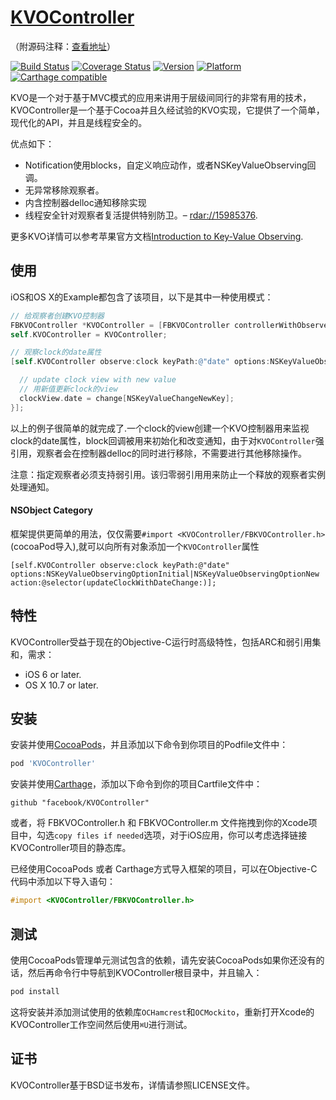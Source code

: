 # [KVOController](https://github.com/facebook/KVOController)
（附源码注释：[查看地址](https://github.com/yangchao0033/blog/tree/gh-pages/ios/2015/11/KVOController%E6%BA%90%E7%A0%81%E6%B3%A8%E9%87%8A)）

[![Build Status](https://travis-ci.org/facebook/KVOController.png?branch=master)](https://travis-ci.org/facebook/KVOController)
[![Coverage Status](https://coveralls.io/repos/facebook/KVOController/badge.svg?branch=master)](https://coveralls.io/r/facebook/KVOController?branch=master)
[![Version](https://cocoapod-badges.herokuapp.com/v/KVOController/badge.png)](http://cocoadocs.org/docsets/KVOController)
[![Platform](https://cocoapod-badges.herokuapp.com/p/KVOController/badge.png)](http://cocoadocs.org/docsets/KVOController)
[![Carthage compatible](https://img.shields.io/badge/Carthage-compatible-4BC51D.svg?style=flat)](https://github.com/Carthage/Carthage)

KVO是一个对于基于MVC模式的应用来讲用于层级间同行的非常有用的技术，KVOController是一个基于Cocoa并且久经试验的KVO实现，它提供了一个简单，现代化的API，并且是线程安全的。

优点如下：
- Notification使用blocks，自定义响应动作，或者NSKeyValueObserving回调。
- 无异常移除观察者。
- 内含控制器delloc通知移除实现
- 线程安全针对观察者复活提供特别防卫。– [rdar://15985376](http://openradar.appspot.com/radar?id=5305010728468480).

更多KVO详情可以参考苹果官方文档[Introduction to Key-Value Observing](https://developer.apple.com/library/mac/documentation/Cocoa/Conceptual/KeyValueObserving/KeyValueObserving.html).

## 使用
iOS和OS X的Example都包含了该项目，以下是其中一种使用模式：

```objective-c
// 给观察者创建KVO控制器
FBKVOController *KVOController = [FBKVOController controllerWithObserver:self];
self.KVOController = KVOController;

// 观察clock的date属性
[self.KVOController observe:clock keyPath:@"date" options:NSKeyValueObservingOptionInitial|NSKeyValueObservingOptionNew block:^(ClockView *clockView, Clock *clock, NSDictionary *change) {

  // update clock view with new value
  // 用新值更新clock的view
  clockView.date = change[NSKeyValueChangeNewKey];
}];
```

以上的例子很简单的就完成了.一个clock的view创建一个KVO控制器用来监视clock的date属性，block回调被用来初始化和改变通知，由于对`KVOController`强引用，观察者会在控制器delloc的同时进行移除，不需要进行其他移除操作。

注意：指定观察者必须支持弱引用。该归零弱引用用来防止一个释放的观察者实例处理通知。
#### NSObject Category
框架提供更简单的用法，仅仅需要`#import <KVOController/FBKVOController.h>`(cocoaPod导入),就可以向所有对象添加一个`KVOController`属性
```objc
[self.KVOController observe:clock keyPath:@"date" options:NSKeyValueObservingOptionInitial|NSKeyValueObservingOptionNew action:@selector(updateClockWithDateChange:)];
```

## 特性

KVOController受益于现在的Objective-C运行时高级特性，包括ARC和弱引用集和，需求：
- iOS 6 or later.
- OS X 10.7 or later.

## 安装
安装并使用[CocoaPods](https://github.com/cocoapods/cocoapods)，并且添加以下命令到你项目的Podfile文件中：

```ruby
pod 'KVOController'
```

安装并使用[Carthage](https://github.com/carthage/carthage)，添加以下命令到你的项目Cartfile文件中：

```
github "facebook/KVOController"
```
或者，将 FBKVOController.h 和 FBKVOController.m 文件拖拽到你的Xcode项目中，勾选`copy files if needed`选项，对于iOS应用，你可以考虑选择链接KVOController项目的静态库。

已经使用CocoaPods 或者 Carthage方式导入框架的项目，可以在Objective-C代码中添加以下导入语句：
```objective-c
#import <KVOController/FBKVOController.h>
```

## 测试
使用CocoaPods管理单元测试包含的依赖，请先安装CocoaPods如果你还没有的话，然后再命令行中导航到KVOController根目录中，并且输入：
```sh
pod install
```
这将安装并添加测试使用的依赖库`OCHamcrest`和`OCMockito`，重新打开Xcode的KVOController工作空间然后使用`⌘U`进行测试。

## 证书
KVOController基于BSD证书发布，详情请参照LICENSE文件。